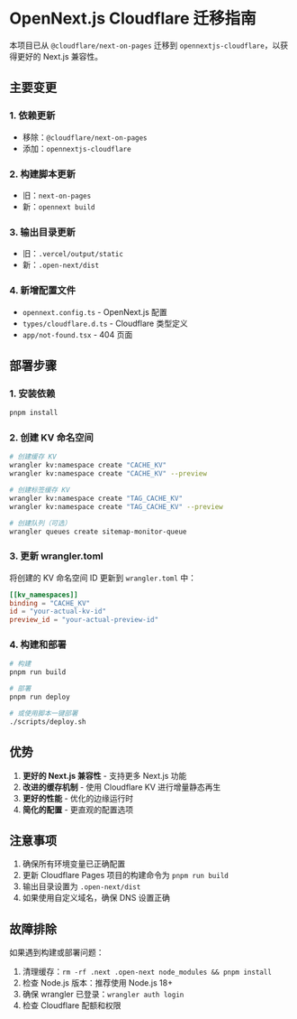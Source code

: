 # OpenNext.js Cloudflare 迁移指南

本项目已从 `@cloudflare/next-on-pages` 迁移到 `opennextjs-cloudflare`，以获得更好的 Next.js 兼容性。

## 主要变更

### 1. 依赖更新
- 移除：`@cloudflare/next-on-pages`
- 添加：`opennextjs-cloudflare`

### 2. 构建脚本更新
- 旧：`next-on-pages`
- 新：`opennext build`

### 3. 输出目录更新
- 旧：`.vercel/output/static`
- 新：`.open-next/dist`

### 4. 新增配置文件
- `opennext.config.ts` - OpenNext.js 配置
- `types/cloudflare.d.ts` - Cloudflare 类型定义
- `app/not-found.tsx` - 404 页面

## 部署步骤

### 1. 安装依赖
```bash
pnpm install
```

### 2. 创建 KV 命名空间
```bash
# 创建缓存 KV
wrangler kv:namespace create "CACHE_KV"
wrangler kv:namespace create "CACHE_KV" --preview

# 创建标签缓存 KV
wrangler kv:namespace create "TAG_CACHE_KV"
wrangler kv:namespace create "TAG_CACHE_KV" --preview

# 创建队列（可选）
wrangler queues create sitemap-monitor-queue
```

### 3. 更新 wrangler.toml
将创建的 KV 命名空间 ID 更新到 `wrangler.toml` 中：
```toml
[[kv_namespaces]]
binding = "CACHE_KV"
id = "your-actual-kv-id"
preview_id = "your-actual-preview-id"
```

### 4. 构建和部署
```bash
# 构建
pnpm run build

# 部署
pnpm run deploy

# 或使用脚本一键部署
./scripts/deploy.sh
```

## 优势

1. **更好的 Next.js 兼容性** - 支持更多 Next.js 功能
2. **改进的缓存机制** - 使用 Cloudflare KV 进行增量静态再生
3. **更好的性能** - 优化的边缘运行时
4. **简化的配置** - 更直观的配置选项

## 注意事项

1. 确保所有环境变量已正确配置
2. 更新 Cloudflare Pages 项目的构建命令为 `pnpm run build`
3. 输出目录设置为 `.open-next/dist`
4. 如果使用自定义域名，确保 DNS 设置正确

## 故障排除

如果遇到构建或部署问题：

1. 清理缓存：`rm -rf .next .open-next node_modules && pnpm install`
2. 检查 Node.js 版本：推荐使用 Node.js 18+
3. 确保 wrangler 已登录：`wrangler auth login`
4. 检查 Cloudflare 配额和权限